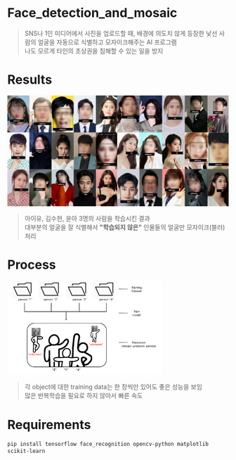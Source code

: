 # Face_detection_and_mosaic
> SNS나 1인 미디어에서 사진을 업로드할 때, 배경에 의도치 않게 등장한 낯선 사람의 얼굴을 자동으로 식별하고 모자이크해주는 AI 프로그램
> <br>나도 모르게 타인의 초상권을 침해할 수 있는 일을 방지
# Results
<img src="media/results.png"><br>
> 아이유, 김수현, 윤아 3명의 사람을 학습시킨 결과
> <br> 대부분의 얼굴을 잘 식별해서 **"학습되지 않은"** 인물들의 얼굴만 모자이크(블러) 처리
# Process
<img src="media/process.PNG" width="70%" height="70%"><br>
> 각 object에 대한 training data는 한 장씩만 있어도 좋은 성능을 보임
> <br> 많은 반복학습을 필요로 하지 않아서 빠른 속도
# Requirements
~~~
pip install tensorflow face_recognition opencv-python matplotlib scikit-learn
~~~

